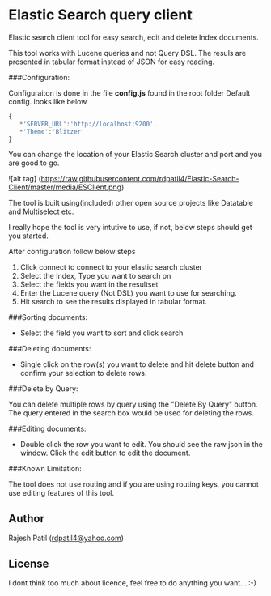 Elastic Search query client
=========

Elastic search client tool for easy search, edit and delete Index documents.

This tool works with Lucene queries and not Query DSL.
The resuls are presented in tabular format instead of JSON for easy reading.

###Configuration:

Configuraiton is done in the file **config.js** found in the root folder
Default config. looks like below

```js
{
   *'SERVER_URL':'http://localhost:9200',
   *'Theme':'Blitzer'
}
```
You can change the location of your Elastic Search cluster and port and you are good to go.


![alt tag] (https://raw.githubusercontent.com/rdpatil4/Elastic-Search-Client/master/media/ESClient.png)


The tool is built using(included) other open source projects like Datatable and Multiselect etc.

I really hope the tool is very intutive to use, if not, below steps should get you started.

After configuration follow below steps

1. Click connect to connect to your elastic search cluster
2. Select the Index, Type you want to search on
3. Select the fields you want in the resultset
4. Enter the Lucene query (Not DSL) you want to use for searching.
5. Hit search to see the results displayed in tabular format. 

###Sorting documents:

- Select the field you want to sort and click search

###Deleting documents:

- Single click on the row(s) you want to delete and hit delete button and confirm your selection to delete rows.

###Delete by Query:

You can delete multiple rows by query using the "Delete By Query" button. The query entered in the search box would be used for deleting the rows.

###Editing documents:

- Double click the row you want to edit. You should see the raw json in the window. Click the edit
  button to edit the document.
  
###Known Limitation:

The tool does not use routing and if you are using routing keys, you cannot use editing features of this tool.

Author
----
Rajesh Patil (rdpatil4@yahoo.com)

License
----
I dont think too much about licence, feel free to do anything you want... :-)
   








